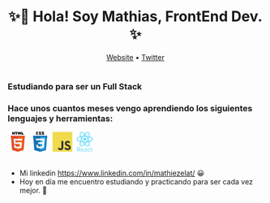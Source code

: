 <h1 align="center">✨👋 Hola! Soy Mathias, FrontEnd Dev. ✨</h1>
<p align="center">
  <a href="https://jatinrao.dev">Website</a> •
  <a href="https://twitter.com/iamjatinrao">Twitter</a>
</p>

#

### Estudiando para ser un Full Stack

<h3 align="left">Hace unos cuantos meses vengo aprendiendo los siguientes lenguajes y herramientas:</h3>
<p align="left"> 
<img src="https://raw.githubusercontent.com/devicons/devicon/master/icons/html5/html5-original-wordmark.svg" alt="html5" width="40" height="40"/>
<img src="https://raw.githubusercontent.com/devicons/devicon/master/icons/css3/css3-original-wordmark.svg" alt="css3" width="40" height="40"/>
<img src="https://raw.githubusercontent.com/devicons/devicon/master/icons/javascript/javascript-original.svg" alt="javascript" width="40" height="40"/>
<img src="https://raw.githubusercontent.com/devicons/devicon/master/icons/react/react-original-wordmark.svg" alt="react" width="40" height="40"/>
</p>

##
- Mi linkedin https://www.linkedin.com/in/mathiezelat/ 😀
- Hoy en día me encuentro estudiando y practicando para ser cada vez mejor. 🤯
<!---
mathiezelat/mathiezelat is a ✨ special ✨ repository because its `README.md` (this file) appears on your GitHub profile.
You can click the Preview link to take a look at your changes.
--->
